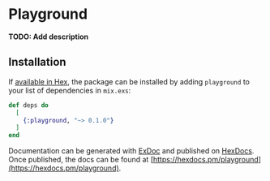 # Playground

**TODO: Add description**

## Installation

If [available in Hex](https://hex.pm/docs/publish), the package can be installed
by adding `playground` to your list of dependencies in `mix.exs`:

```elixir
def deps do
  [
    {:playground, "~> 0.1.0"}
  ]
end
```

Documentation can be generated with [ExDoc](https://github.com/elixir-lang/ex_doc)
and published on [HexDocs](https://hexdocs.pm). Once published, the docs can
be found at [https://hexdocs.pm/playground](https://hexdocs.pm/playground).

